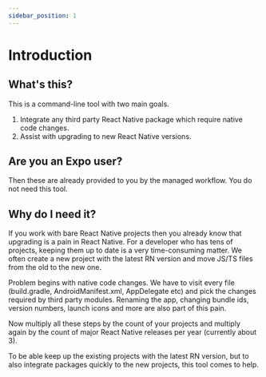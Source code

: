 ```yaml
---
sidebar_position: 1
---
```


# Introduction

## What's this?

This is a command-line tool with two main goals.
1. Integrate any third party React Native package which require native code changes.
2. Assist with upgrading to new React Native versions.

## Are you an Expo user?

Then these are already provided to you by the managed workflow. You do not need this tool.

## Why do I need it?

If you work with bare React Native projects then you already know that upgrading is a pain in React Native. For a developer who has tens of projects, keeping them up to date is a very time-consuming matter. We often create a new project with the latest RN version and move JS/TS files from the old to the new one.

Problem begins with native code changes. We have to visit every file (build.gradle, AndroidManifest.xml, AppDelegate etc) and pick the changes required by third party modules. Renaming the app, changing bundle ids, version numbers, launch icons and more are also part of this pain.

Now multiply all these steps by the count of your projects and multiply again by the count of major React Native releases per year (currently about 3).

To be able keep up the existing projects with the latest RN version, but to also integrate packages quickly to the new projects, this tool comes to help.
